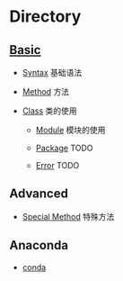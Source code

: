 # Directory

## [Basic](basic/README.md)

- [Syntax](basic/Syntax.md) 基础语法

- [Method](basic/Method/README.md) 方法

- [Class](basic/Class.md) 类的使用

  - [Module](basic/Module.md) 模块的使用

  - [Package](basic/Package.md) TODO

  - [Error](basic/Error.md) TODO

## Advanced

- [Special Method](advanced/Special_Method.md) 特殊方法

## Anaconda

- [conda](conda/conda.md)

